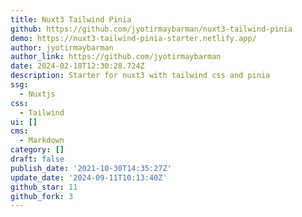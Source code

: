 ```yaml
---
title: Nuxt3 Tailwind Pinia
github: https://github.com/jyotirmaybarman/nuxt3-tailwind-pinia
demo: https://nuxt3-tailwind-pinia-starter.netlify.app/
author: jyotirmaybarman
author_link: https://github.com/jyotirmaybarman
date: 2024-02-18T12:30:28.724Z
description: Starter for nuxt3 with tailwind css and pinia
ssg:
  - Nuxtjs
css:
  - Tailwind
ui: []
cms:
  - Markdown
category: []
draft: false
publish_date: '2021-10-30T14:35:27Z'
update_date: '2024-09-11T10:13:40Z'
github_star: 11
github_fork: 3
---
```

